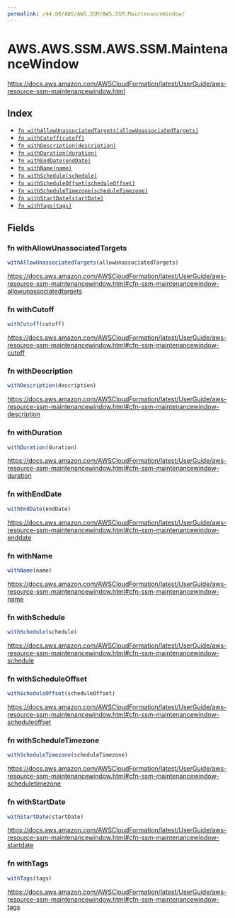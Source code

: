 ```yaml
---
permalink: /44.00/AWS/AWS.SSM/AWS.SSM.MaintenanceWindow/
---
```


# AWS.AWS.SSM.AWS.SSM.MaintenanceWindow

https://docs.aws.amazon.com/AWSCloudFormation/latest/UserGuide/aws-resource-ssm-maintenancewindow.html

## Index

* [`fn withAllowUnassociatedTargets(allowUnassociatedTargets)`](#fn-withallowunassociatedtargets)
* [`fn withCutoff(cutoff)`](#fn-withcutoff)
* [`fn withDescription(description)`](#fn-withdescription)
* [`fn withDuration(duration)`](#fn-withduration)
* [`fn withEndDate(endDate)`](#fn-withenddate)
* [`fn withName(name)`](#fn-withname)
* [`fn withSchedule(schedule)`](#fn-withschedule)
* [`fn withScheduleOffset(scheduleOffset)`](#fn-withscheduleoffset)
* [`fn withScheduleTimezone(scheduleTimezone)`](#fn-withscheduletimezone)
* [`fn withStartDate(startDate)`](#fn-withstartdate)
* [`fn withTags(tags)`](#fn-withtags)

## Fields

### fn withAllowUnassociatedTargets

```ts
withAllowUnassociatedTargets(allowUnassociatedTargets)
```

https://docs.aws.amazon.com/AWSCloudFormation/latest/UserGuide/aws-resource-ssm-maintenancewindow.html#cfn-ssm-maintenancewindow-allowunassociatedtargets

### fn withCutoff

```ts
withCutoff(cutoff)
```

https://docs.aws.amazon.com/AWSCloudFormation/latest/UserGuide/aws-resource-ssm-maintenancewindow.html#cfn-ssm-maintenancewindow-cutoff

### fn withDescription

```ts
withDescription(description)
```

https://docs.aws.amazon.com/AWSCloudFormation/latest/UserGuide/aws-resource-ssm-maintenancewindow.html#cfn-ssm-maintenancewindow-description

### fn withDuration

```ts
withDuration(duration)
```

https://docs.aws.amazon.com/AWSCloudFormation/latest/UserGuide/aws-resource-ssm-maintenancewindow.html#cfn-ssm-maintenancewindow-duration

### fn withEndDate

```ts
withEndDate(endDate)
```

https://docs.aws.amazon.com/AWSCloudFormation/latest/UserGuide/aws-resource-ssm-maintenancewindow.html#cfn-ssm-maintenancewindow-enddate

### fn withName

```ts
withName(name)
```

https://docs.aws.amazon.com/AWSCloudFormation/latest/UserGuide/aws-resource-ssm-maintenancewindow.html#cfn-ssm-maintenancewindow-name

### fn withSchedule

```ts
withSchedule(schedule)
```

https://docs.aws.amazon.com/AWSCloudFormation/latest/UserGuide/aws-resource-ssm-maintenancewindow.html#cfn-ssm-maintenancewindow-schedule

### fn withScheduleOffset

```ts
withScheduleOffset(scheduleOffset)
```

https://docs.aws.amazon.com/AWSCloudFormation/latest/UserGuide/aws-resource-ssm-maintenancewindow.html#cfn-ssm-maintenancewindow-scheduleoffset

### fn withScheduleTimezone

```ts
withScheduleTimezone(scheduleTimezone)
```

https://docs.aws.amazon.com/AWSCloudFormation/latest/UserGuide/aws-resource-ssm-maintenancewindow.html#cfn-ssm-maintenancewindow-scheduletimezone

### fn withStartDate

```ts
withStartDate(startDate)
```

https://docs.aws.amazon.com/AWSCloudFormation/latest/UserGuide/aws-resource-ssm-maintenancewindow.html#cfn-ssm-maintenancewindow-startdate

### fn withTags

```ts
withTags(tags)
```

https://docs.aws.amazon.com/AWSCloudFormation/latest/UserGuide/aws-resource-ssm-maintenancewindow.html#cfn-ssm-maintenancewindow-tags